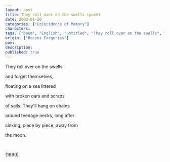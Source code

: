 ```yaml
---
layout: post
title: They roll over on the swells (poem)
date: 2002-01-20
categories: ["Coincidence of Memory"]
characters: 
tags: ["poem", "English", "untitled", "They roll over on the swells", "1990"]
origin: ["Recent Forgeries"]
pov: 
description: 
published: true
---
```


They roll over on the swells

and forget themselves,

floating on a sea littered

with broken oars and scraps

of sails. They'll hang on chains

around teenage necks, long after

sinking, piece by piece, away from

the moon.

<br>

(1990)

